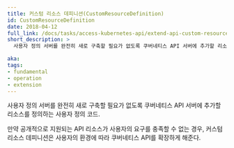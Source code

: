 ```yaml
---
title: 커스텀 리소스 데피니션(CustomResourceDefinition)
id: CustomResourceDefinition
date: 2018-04-12
full_link: /docs/tasks/access-kubernetes-api/extend-api-custom-resource-definitions/
short_description: >
  사용자 정의 서버를 완전히 새로 구축할 필요가 없도록 쿠버네티스 API 서버에 추가할 리소스를 정의하는 사용자 정의 코드.

aka:
tags:
- fundamental
- operation
- extension
---
```

 사용자 정의 서버를 완전히 새로 구축할 필요가 없도록 쿠버네티스 API 서버에 추가할 리소스를 정의하는 사용자 정의 코드.

<!--more-->

만약 공개적으로 지원되는 API 리소스가 사용자의 요구를 충족할 수 없는 경우, 커스텀 리소스 데피니션은 사용자의 환경에 따라 쿠버네티스 API를 확장하게 해준다.


